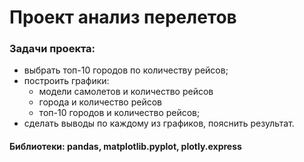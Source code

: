 # Проект анализ перелетов

### Задачи проекта:

- выбрать топ-10 городов по количеству рейсов;
- построить графики:
    - модели самолетов и количество рейсов
    - города и количество рейсов
    - топ-10 городов и количество рейсов;
- сделать выводы по каждому из графиков, пояснить результат.

#### Библиотеки: pandas, matplotlib.pyplot, plotly.express
